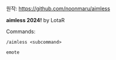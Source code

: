 원작: https://github.com/noonmaru/aimless

**aimless 2024!**
by LotaR  

Commands:  
```
/aimless <subcommand>
```
```
emote
```
